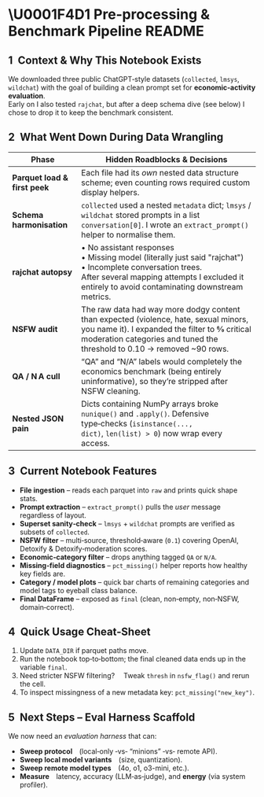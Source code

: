 # \U0001F4D1 Pre‑processing & Benchmark Pipeline README

## 1 Context & Why This Notebook Exists  
We downloaded three public ChatGPT‑style datasets (`collected`, `lmsys`, `wildchat`) with the goal of building a clean prompt set for **economic‑activity evaluation**.  
Early on I also tested `rajchat`, but after a deep schema dive (see below) I chose to drop it to keep the benchmark consistent.

## 2 What Went Down During Data Wrangling

| Phase | Hidden Roadblocks & Decisions |
|-------|------------------------------|
| **Parquet load & first peek** | Each file had its *own* nested data structure scheme; even counting rows required custom display helpers. |
| **Schema harmonisation** | `collected` used a nested `metadata` dict; `lmsys` / `wildchat` stored prompts in a list `conversation[0]`.  I wrote an `extract_prompt()` helper to normalise them. |
| **rajchat autopsy** | • No assistant responses<br>• Missing model (literally just said "rajchat")<br>• Incomplete conversation trees. <br>After several mapping attempts I excluded it entirely to avoid contaminating downstream metrics. |
| **NSFW audit** | The raw data had way more dodgy content than expected (violence, hate, sexual minors, you name it).  I expanded the filter to 6⁄9 critical moderation categories and tuned the threshold to 0.10 → removed ~90 rows. |
| **QA / N A cull** | “QA” and “N/A” labels would completely the economics benchmark (being entirely uninformative), so they’re stripped after NSFW cleaning. |
| **Nested JSON pain** | Dicts containing NumPy arrays broke `nunique()` and `.apply()`.  Defensive type‑checks (`isinstance(..., dict)`, `len(list) > 0`) now wrap every access. |

## 3 Current Notebook Features

* **File ingestion** – reads each parquet into `raw` and prints quick shape stats.  
* **Prompt extraction** – `extract_prompt()` pulls the *user* message regardless of layout.  
* **Superset sanity‑check** – `lmsys` + `wildchat` prompts are verified as subsets of `collected`.  
* **NSFW filter** – multi‑source, threshold‑aware (`0.1`) covering OpenAI, Detoxify & Detoxify‑moderation scores.  
* **Economic‑category filter** – drops anything tagged `QA` or `N/A`.  
* **Missing‑field diagnostics** – `pct_missing()` helper reports how healthy key fields are.  
* **Category / model plots** – quick bar charts of remaining categories and model tags to eyeball class balance.  
* **Final DataFrame** – exposed as `final` (clean, non‑empty, non‑NSFW, domain‑correct).

## 4 Quick Usage Cheat‑Sheet

1. Update `DATA_DIR` if parquet paths move.  
2. Run the notebook top‑to‑bottom; the final cleaned data ends up in the variable `final`.  
3. Need stricter NSFW filtering?  Tweak `thresh` in `nsfw_flag()` and rerun the cell.  
4. To inspect missingness of a new metadata key: `pct_missing("new_key")`.

## 5 Next Steps – Eval Harness Scaffold

We now need an *evaluation harness* that can:

* **Sweep protocol** (local‑only ‑vs‑ “minions” ‑vs‑ remote API).  
* **Sweep local model variants** (size, quantization).  
* **Sweep remote model types** (4o, o1, o3-mini, etc.).  
* **Measure** latency, accuracy (LLM‑as‑judge), and **energy** (via system profiler).